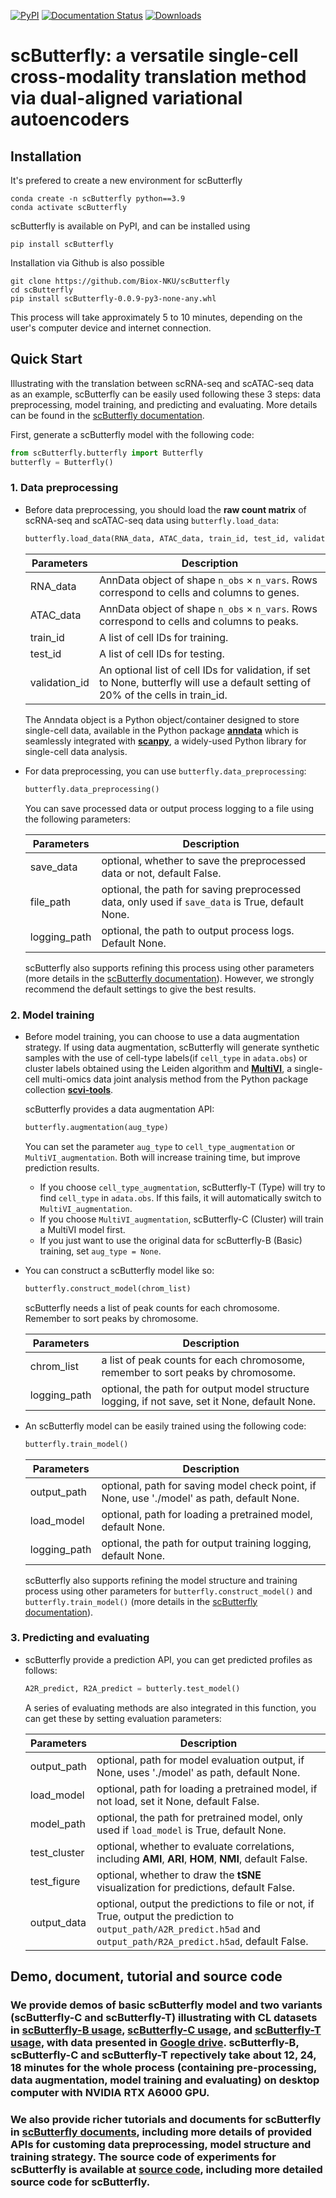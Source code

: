 [![PyPI](https://img.shields.io/pypi/v/scbutterfly)](https://pypi.org/project/scbutterfly)
[![Documentation Status](https://readthedocs.org/projects/scbutterfly/badge/?version=latest)](https://scbutterfly.readthedocs.io/en/latest/?badge=stable)
[![Downloads](https://pepy.tech/badge/scbutterfly)](https://pepy.tech/project/scbutterfly)


# scButterfly: a versatile single-cell cross-modality translation method via dual-aligned variational autoencoders

## Installation

It's prefered to create a new environment for scButterfly

```
conda create -n scButterfly python==3.9
conda activate scButterfly
```

scButterfly is available on PyPI, and can be installed using

```
pip install scButterfly
```

Installation via Github is also possible

```
git clone https://github.com/Biox-NKU/scButterfly
cd scButterfly
pip install scButterfly-0.0.9-py3-none-any.whl
```

This process will take approximately 5 to 10 minutes, depending on the user's computer device and internet connection.

## Quick Start

Illustrating with the translation between  scRNA-seq and scATAC-seq data as an example, scButterfly can be easily used following these 3 steps: data preprocessing, model training, and predicting and evaluating. More details can be found in the [scButterfly documentation](http://scbutterfly.readthedocs.io/).

First, generate a scButterfly model with the following code:

```python
from scButterfly.butterfly import Butterfly
butterfly = Butterfly()
```

### 1. Data preprocessing

* Before data preprocessing, you should load the **raw count matrix** of scRNA-seq and scATAC-seq data using `butterfly.load_data`:
  
  ```python
  butterfly.load_data(RNA_data, ATAC_data, train_id, test_id, validation_id)
  ```
  
  | Parameters    | Description                                                                                |
  | ------------- | ------------------------------------------------------------------------------------------ |
  | RNA_data      | AnnData object of shape `n_obs` × `n_vars`. Rows correspond to cells and columns to genes. |
  | ATAC_data     | AnnData object of shape `n_obs` × `n_vars`. Rows correspond to cells and columns to peaks. |
  | train_id      | A list of cell IDs for training.                                                           |
  | test_id       | A list of cell IDs for testing.                                                            |
  | validation_id | An optional list of cell IDs for validation, if set to None, butterfly will use a default setting of 20% of the cells in train_id. |
  
  The Anndata object is a Python object/container designed to store single-cell data, available in the Python package [**anndata**](https://anndata.readthedocs.io/en/latest/) which is seamlessly integrated with [**scanpy**](https://scanpy.readthedocs.io/en/stable/), a widely-used Python library for single-cell data analysis.

* For data preprocessing, you can use `butterfly.data_preprocessing`:
  
  ```python
  butterfly.data_preprocessing()
  ```
  
  You can save processed data or output process logging to a file using the following parameters:
  
  | Parameters   | Description                                                                                  |
  | ------------ | -------------------------------------------------------------------------------------------- |
  | save_data    | optional, whether to save the preprocessed data or not, default False.                              |
  | file_path    | optional, the path for saving preprocessed data, only used if `save_data` is True, default None.  |
  | logging_path | optional, the path to output process logs. Default None.       |

  scButterfly also supports refining this process using other parameters (more details in the [scButterfly documentation](http://scbutterfly.readthedocs.io/)). However, we strongly recommend the default settings to give the best results.
  
### 2. Model training

* Before model training, you can choose to use a data augmentation strategy. If using data augmentation, scButterfly will generate synthetic samples with the use of cell-type labels(if `cell_type` in `adata.obs`) or cluster labels obtained using the Leiden algorithm and [**MultiVI**](https://docs.scvi-tools.org/en/stable/tutorials/notebooks/MultiVI_tutorial.html), a single-cell multi-omics data joint analysis method from the Python package collection [**scvi-tools**](https://docs.scvi-tools.org/en/stable/).

  scButterfly provides a data augmentation API:
  
  ```python
  butterfly.augmentation(aug_type)
  ```

  You can set the parameter `aug_type` to `cell_type_augmentation` or `MultiVI_augmentation`. Both will increase training time, but improve prediction results. 
  
  * If you choose `cell_type_augmentation`, scButterfly-T (Type) will try to find `cell_type` in `adata.obs`. If this fails, it will automatically switch to `MultiVI_augmentation`.
  * If you choose `MultiVI_augmentation`, scButterfly-C (Cluster) will train a MultiVI model first.
  * If you just want to use the original data for scButterfly-B (Basic) training, set `aug_type = None`.
  
* You can construct a scButterfly model like so:
  
  ```python
  butterfly.construct_model(chrom_list)
  ```
  
  scButterfly needs a list of peak counts for each chromosome. Remember to sort peaks by chromosome.
  
  | Parameters   | Description                                                                                    |
  | ------------ | ---------------------------------------------------------------------------------------------- |
  | chrom_list   | a list of peak counts for each chromosome, remember to sort peaks by chromosome.            |
  | logging_path | optional, the path for output model structure logging, if not save, set it None, default None. |
  
* An scButterfly model can be easily trained using the following code:
  
  ```python
  butterfly.train_model()
  ```

  | Parameters   | Description                                                                             |
  | ------------ | --------------------------------------------------------------------------------------- |
  | output_path  | optional, path for saving model check point, if None, use './model' as path, default None.   |
  | load_model   | optional, path for loading a pretrained model, default None.   |
  | logging_path | optional, the path for output training logging, default None. |
  
  scButterfly also supports refining the model structure and training process using other parameters for `butterfly.construct_model()` and `butterfly.train_model()` (more details in the [scButterfly documentation](http://scbutterfly.readthedocs.io/)).
  
### 3. Predicting and evaluating

* scButterfly provide a prediction API, you can get predicted profiles as follows:
  
  ```python
  A2R_predict, R2A_predict = butterly.test_model()
  ```
  
  A series of evaluating methods are also integrated in this function, you can get these by setting evaluation parameters:
  
  | Parameters    | Description                                                                                 |
  | ------------- | ------------------------------------------------------------------------------------------- |
  | output_path   | optional, path for model evaluation output, if None, uses './model' as path, default None. |
  | load_model    | optional, path for loading a pretrained model, if not load, set it None, default False.      |
  | model_path    | optional, the path for pretrained model, only used if `load_model` is True, default None.   |
  | test_cluster  | optional, whether to evaluate correlations, including **AMI**, **ARI**, **HOM**, **NMI**, default False.|
  | test_figure   | optional, whether to draw the **tSNE** visualization for predictions, default False.             |
  | output_data   | optional, output the predictions to file or not, if True, output the prediction to `output_path/A2R_predict.h5ad` and `output_path/R2A_predict.h5ad`, default False.                                          |

## Demo, document, tutorial and source code

### We provide demos of basic scButterfly model and two variants (scButterfly-C and scButterfly-T) illustrating with CL datasets in [scButterfly-B usage](https://scbutterfly.readthedocs.io/en/latest/Tutorial/RNA_ATAC_paired_prediction/RNA_ATAC_paired_scButterfly-B.html), [scButterfly-C usage](https://scbutterfly.readthedocs.io/en/latest/Tutorial/RNA_ATAC_paired_prediction/RNA_ATAC_paired_scButterfly-C.html), and [scButterfly-T usage](https://scbutterfly.readthedocs.io/en/latest/Tutorial/RNA_ATAC_paired_prediction/RNA_ATAC_paired_scButterfly-T.html), with data presented in [Google drive](https://drive.google.com/drive/folders/1CAZp11EF1t6szAc__m2ceNbMd5KlbqPJ). scButterfly-B, scButterfly-C and scButterfly-T repectively take about 12, 24, 18 minutes for the whole process (containing pre-processing, data augmentation, model training and evaluating) on desktop computer with NVIDIA RTX A6000 GPU.

### We also provide richer tutorials and documents for scButterfly in [scButterfly documents](http://scbutterfly.readthedocs.io/), including more details of provided APIs for customing data preprocessing, model structure and training strategy. The source code of experiments for scButterfly is available at [source code](https://github.com/BioX-NKU/scButterfly_source), including more detailed source code for scButterfly.
